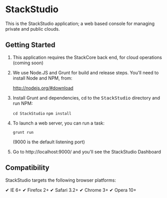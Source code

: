 StackStudio
===========

This is the StackStudio application; a web based console for managing
private and public clouds.

Getting Started
---------------

1. This application requires the StackCore back end, for cloud operations (coming soon)

2. We use Node.JS and Grunt for build and release steps.  You'll need to install Node and NPM, from:

    http://nodejs.org/#download

3. Install Grunt and dependencies, cd to the <tt>StackStudio</tt> directory and run NPM:

    `cd StackStudio`
    `npm install`

4. To launch a web server, you can run a task:

    `grunt run`

    (9000 is the default listening port)

5. Go to http://localhost:9000/ and you'll see the StackStudio Dashboard

Compatibility
-------------

StackStudio targets the following browser platforms:

✔ IE 6+
✔ Firefox 2+
✔ Safari 3.2+
✔ Chrome 3+
✔ Opera 10+